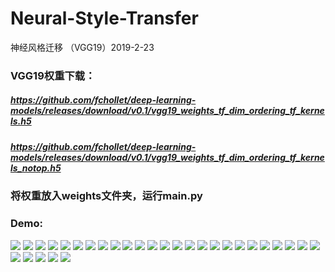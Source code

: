 # Neural-Style-Transfer
神经风格迁移 （VGG19）2019-2-23
### VGG19权重下载：
##### https://github.com/fchollet/deep-learning-models/releases/download/v0.1/vgg19_weights_tf_dim_ordering_tf_kernels.h5
##### https://github.com/fchollet/deep-learning-models/releases/download/v0.1/vgg19_weights_tf_dim_ordering_tf_kernels_notop.h5
### 将权重放入weights文件夹，运行main.py
### Demo:
![](./images/C_1.jpg)
![](./images/S_1.jpg)
![](./outputs/G_20_C_1_S_1.jpg)
![](./images/C_2.jpg)
![](./images/S_2.jpg)
![](./outputs/G_20_C_2_S_2.jpg)
![](./images/C_3.jpg)
![](./images/S_3.jpg)
![](./outputs/G_20_C_3_S_3.jpg)
![](./images/C_4.jpg)
![](./images/S_4.jpg)
![](./outputs/G_20_C_4_S_4.jpg)
![](./images/C_5.jpg)
![](./images/S_5.jpg)
![](./outputs/G_20_C_5_S_5.jpg)
![](./images/C_6.jpg)
![](./images/S_6.jpg)
![](./outputs/G_20_C_6_S_6.jpg)
![](./images/C_7.jpg)
![](./images/S_7.jpg)
![](./outputs/G_20_C_7_S_7.jpg)
![](./images/C_8.jpg)
![](./images/S_8.jpg)
![](./outputs/G_20_C_8_S_8.jpg)
![](./images/C_9.jpg)
![](./images/S_9.jpg)
![](./outputs/G_20_C_9_S_9.jpg)
![](./images/C_10.jpg)
![](./images/S_10.jpg)
![](./outputs/G_20_C_10_S_10.jpg)
